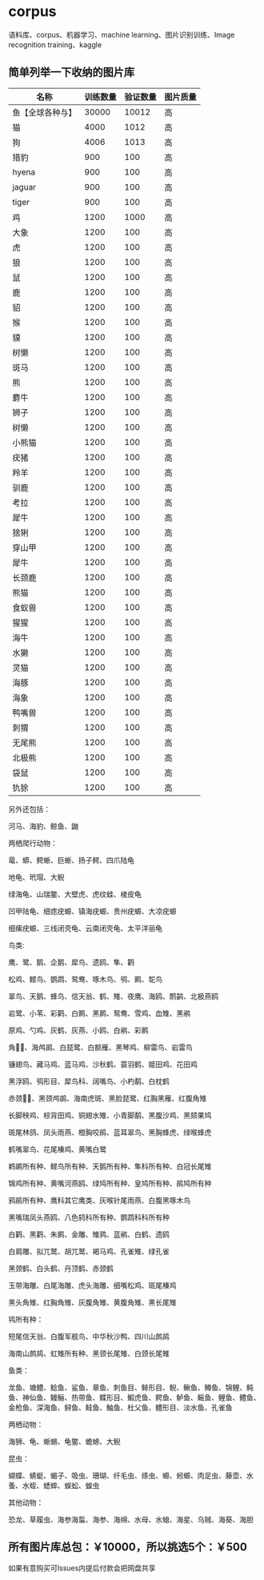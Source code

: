 # corpus
语料库、corpus、机器学习、machine learning、图片识别训练、Image recognition training、kaggle
## 简单列举一下收纳的图片库
|  名称   | 训练数量| 验证数量  | 图片质量  |
|  ----  | ----| ----  | ----  |
| 鱼【全球各种与】  | 30000| 10012 | 高 |
| 猫  | 4000| 1012 | 高 |
| 狗  | 4006| 1013 | 高 |
| 猎豹  | 900| 100 | 高 |
| hyena  | 900| 100 | 高 |
| jaguar  | 900| 100 | 高 |
| tiger  | 900| 100 | 高 |
| 鸡  | 1200| 1000 | 高 |
| 大象  | 1200| 100 | 高 |
| 虎  | 1200| 100 | 高 |
| 狼  | 1200| 100 | 高 |
| 鼠  | 1200| 100 | 高 |
| 鹿  | 1200| 100 | 高 |
| 貂  | 1200| 100 | 高 |
| 猴  | 1200| 100 | 高 |
| 貘  | 1200| 100 | 高 |
| 树懒  | 1200| 100 | 高 |
| 斑马  | 1200| 100 | 高 |
| 熊  | 1200| 100 | 高 |
| 麝牛  | 1200| 100 | 高 |
| 狮子  | 1200| 100 | 高 |
| 树懒  | 1200| 100 | 高 |
| 小熊猫  | 1200| 100 | 高 |
| 疣猪  | 1200| 100 | 高 |
| 羚羊  | 1200| 100 | 高 |
| 驯鹿  | 1200| 100 | 高 |
| 考拉  | 1200| 100 | 高 |
| 犀牛  | 1200| 100 | 高 |
| 猞猁  | 1200| 100 | 高 |
| 穿山甲  | 1200| 100 | 高 |
| 犀牛  | 1200| 100 | 高 |
| 长颈鹿  | 1200| 100 | 高 |
| 熊猫  | 1200| 100 | 高 |
| 食蚁兽  | 1200| 100 | 高 |
| 猩猩  | 1200| 100 | 高 |
| 海牛  | 1200| 100 | 高 |
| 水獭  | 1200| 100 | 高 |
| 灵猫  | 1200| 100 | 高 |
| 海豚  | 1200| 100 | 高 |
| 海象  | 1200| 100 | 高 |
| 鸭嘴兽  | 1200| 100 | 高 |
| 刺猬  | 1200| 100 | 高 |
| 无尾熊  | 1200| 100 | 高 |
| 北极熊  | 1200| 100 | 高 |
| 袋鼠  | 1200| 100 | 高 |
| 犰狳  | 1200| 100 | 高 |


另外还包括：

河马、海豹、鲸鱼、鼬

两栖爬行动物：

鼋、蟒、鳄蜥、巨蜥、扬子鳄、四爪陆龟

地龟、玳瑁、大鲵

绿海龟、山瑞鳖、大壁虎、虎纹蛙、棱皮龟

凹甲陆龟、细痣疣螈、镇海疣螈、贵州疣螈、大凉疣螈

细瘰疣螈、三线闭壳龟、云南闭壳龟、太平洋丽龟

鸟类:

鹰、鹭、鹅、企鹅、犀鸟、遗鸥、隼、鹳

松鸡、鲣鸟、鹦鹉、鸳鸯、啄木鸟、鸮、鹮、鸵鸟

翠鸟、天鹅、蜂鸟、信天翁、鹤、雉、夜鹰、海鸥、鸸鹋、北极燕鸥

岩鹭、小苇、彩鹳、白鹮、黑鹮、鸳鸯、雪鸡、血雉、黑鹇

原鸡、勺鸡、灰鹤、灰燕、小鸥、白鹇、彩鹮

角、海鸬鹚、白琵鹭、白额雁、黑琴鸡、柳雷鸟、岩雷鸟

镰翅鸟、藏马鸡、蓝马鸡、沙秋鹤、蓑羽鹤、姬田鸡、花田鸡

黑浮鸥、鸮形目、犀鸟科、阔嘴鸟、小杓鹬、白枕鹤

赤颈、黑颈鸬鹚、海南虎斑、黑脸琵鹭、红胸黑雁、红腹角雉

长脚秧鸡、棕背田鸡、铜翅水雉、小青脚鹬、黑腹沙鸡、黑颏果鸠

斑尾林鸽、凤头雨燕、橙胸咬鹃、蓝耳翠鸟、黑胸蜂虎、绿喉蜂虎

鹤嘴翠鸟、花尾榛鸡、黄嘴白鹭

鹈鹕所有种、鲣鸟所有种、天鹅所有种、隼科所有种、白冠长尾雉

锦鸡所有种、黄嘴河燕鸥、绿鸠所有种、皇鸠所有种、鹃鸠所有种

鸦鹃所有种、鹰科其它鹰类、灰喉针尾雨燕、白腹黑啄木鸟

黑嘴瑞凤头燕鸥、八色鸫科所有种、鹦鹉科科所有种

白鹳、黑鹳、朱鹮、金雕、雉鹑、蓝鹇、白鹤、遗鸥

白肩雕、拟兀鹫、胡兀鹫、褐马鸡、孔雀雉、绿孔雀

黑颈鹤、白头鹤、丹顶鹤、赤颈鹤

玉带海雕、白尾海雕、虎头海雕、细嘴松鸡、斑尾榛鸡

黑头角雉、红胸角雉、灰腹角雉、黄腹角雉、黑长尾雉

鸨所有种：

短尾信天翁、白腹军舰鸟、中华秋沙鸭、四川山鹧鸪

海南山鹧鸪、虹雉所有种、黑颈长尾雉、白颈长尾雉

鱼类：

龙鱼、塘鳢、鲶鱼、鲨鱼、章鱼、刺鱼目、鲱形目、鲵、鳅鱼、鳟鱼、锦鲤、鲀鱼、神仙鱼、鳗鲡、热带鱼、鲽形目、鰕虎鱼、鳄鱼、鲈鱼、鳐鱼、鲤鱼、鳢鱼、金枪鱼、深海鱼、鲟鱼、鲑鱼、鮋鱼、杜父鱼、鳢形目、淡水鱼、孔雀鱼

两栖动物：

海狮、龟、蜥蜴、龟鳖、蟾蜍、大鲵

昆虫：

蝴蝶、蜻蜓、蝎子、吸虫、珊瑚、纤毛虫、绦虫、螈、蚓螈、肉足虫、藤壶、水蚤、水蛭、蟋蟀、蜈蚣、蝗虫

其他动物：

恐龙、草履虫、海参海蜇、海参、海绵、水母、水螅、海星、乌贼、海葵、海胆




## 所有图片库总包：￥10000，所以挑选5个：￥500
如果有意购买可Issues内提后付款会把网盘共享

